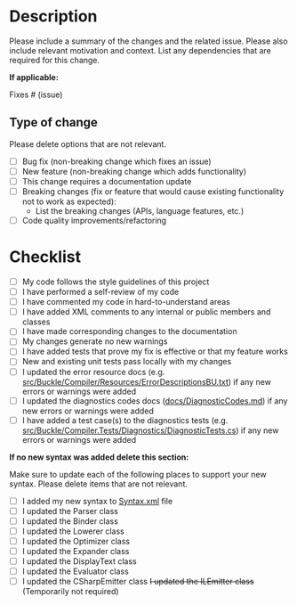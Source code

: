 # Description

Please include a summary of the changes and the related issue. Please also include relevant motivation and context. List any dependencies that are required for this change.

**If applicable:**

Fixes # (issue)

## Type of change

Please delete options that are not relevant.

- [ ] Bug fix (non-breaking change which fixes an issue)
- [ ] New feature (non-breaking change which adds functionality)
- [ ] This change requires a documentation update
- [ ] Breaking changes (fix or feature that would cause existing functionality not to work as expected):
  - List the breaking changes (APIs, language features, etc.)
- [ ] Code quality improvements/refactoring

# Checklist

- [ ] My code follows the style guidelines of this project
- [ ] I have performed a self-review of my code
- [ ] I have commented my code in hard-to-understand areas
- [ ] I have added XML comments to any internal or public members and classes
- [ ] I have made corresponding changes to the documentation
- [ ] My changes generate no new warnings
- [ ] I have added tests that prove my fix is effective or that my feature works
- [ ] New and existing unit tests pass locally with my changes
- [ ] I updated the error resource docs (e.g. [src/Buckle/Compiler/Resources/ErrorDescriptionsBU.txt](../src/Buckle/Compiler/Resources/ErrorDescriptionsBU.txt)) if any new errors or warnings were added
- [ ] I updated the diagnostics codes docs ([docs/DiagnosticCodes.md](../docs/DiagnosticCodes.md)) if any new errors or warnings were added
- [ ] I have added a test case(s) to the diagnostics tests (e.g. [src/Buckle/Compiler.Tests/Diagnostics/DiagnosticTests.cs](../src/Buckle/Compiler.Tests/Diagnostics/DiagnosticTests.cs)) if any new errors or warnings were added

**If no new syntax was added delete this section:**

Make sure to update each of the following places to support your new syntax. Please delete items that are not relevant.

- [ ] I added my new syntax to [Syntax.xml](../src/Buckle/Compiler/CodeAnalysis/Syntax/Syntax.xml) file
- [ ] I updated the Parser class
- [ ] I updated the Binder class
- [ ] I updated the Lowerer class
- [ ] I updated the Optimizer class
- [ ] I updated the Expander class
- [ ] I updated the DisplayText class
- [ ] I updated the Evaluator class
- [ ] I updated the CSharpEmitter class
~~I updated the ILEmitter class~~ (Temporarily not required)
